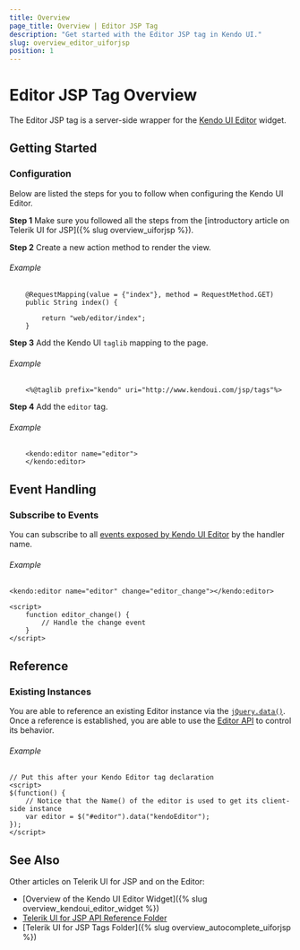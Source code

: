 ```yaml
---
title: Overview
page_title: Overview | Editor JSP Tag
description: "Get started with the Editor JSP tag in Kendo UI."
slug: overview_editor_uiforjsp
position: 1
---
```


# Editor JSP Tag Overview

The Editor JSP tag is a server-side wrapper for the [Kendo UI Editor](/api/javascript/ui/editor) widget.

## Getting Started

### Configuration

Below are listed the steps for you to follow when configuring the Kendo UI Editor.

**Step 1** Make sure you followed all the steps from the [introductory article on Telerik UI for JSP]({% slug overview_uiforjsp %}).

**Step 2** Create a new action method to render the view.

###### Example

        @RequestMapping(value = {"index"}, method = RequestMethod.GET)
        public String index() {

            return "web/editor/index";
        }

**Step 3** Add the Kendo UI `taglib` mapping to the page.

###### Example

        <%@taglib prefix="kendo" uri="http://www.kendoui.com/jsp/tags"%>

**Step 4** Add the `editor` tag.

###### Example

        <kendo:editor name="editor">
        </kendo:editor>

## Event Handling

### Subscribe to Events

You can subscribe to all [events exposed by Kendo UI Editor](/api/javascript/ui/editor#events) by the handler name.

###### Example

    <kendo:editor name="editor" change="editor_change"></kendo:editor>

    <script>
        function editor_change() {
            // Handle the change event
        }
    </script>

## Reference

### Existing Instances

You are able to reference an existing Editor instance via the [`jQuery.data()`](http://api.jquery.com/jQuery.data/). Once a reference is established, you are able to use the [Editor API](/api/javascript/ui/editor#methods) to control its behavior.

###### Example

    // Put this after your Kendo Editor tag declaration
    <script>
    $(function() {
        // Notice that the Name() of the editor is used to get its client-side instance
        var editor = $("#editor").data("kendoEditor");
    });
    </script>

## See Also

Other articles on Telerik UI for JSP and on the Editor:

* [Overview of the Kendo UI Editor Widget]({% slug overview_kendoui_editor_widget %})
* [Telerik UI for JSP API Reference Folder](/api/jsp/autocomplete/animation)
* [Telerik UI for JSP Tags Folder]({% slug overview_autocomplete_uiforjsp %})
